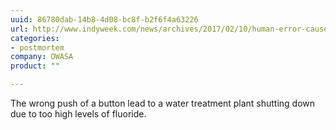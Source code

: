 ```yaml
---
uuid: 86780dab-14b8-4d08-bc8f-b2f6f4a63226
url: http://www.indyweek.com/news/archives/2017/02/10/human-error-caused-owasa-fluoride-overdose-owasa-very-sorry-about-that
categories:
- postmortem
company: OWASA
product: ""

---
```


The wrong push of a button lead to a water treatment plant shutting down due to too high levels of fluoride.
